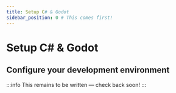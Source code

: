 ```yaml
---
title: Setup C# & Godot
sidebar_position: 0 # This comes first!
---
```


# Setup C# & Godot

## Configure your development environment

:::info
This remains to be written — check back soon!
:::
